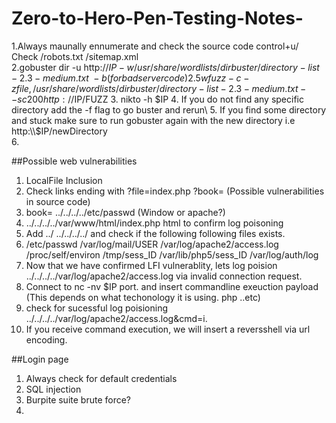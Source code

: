 # Zero-to-Hero-Pen-Testing-Notes-

1.Always maunally ennumerate and check the source code control+u/ Check /robots.txt /sitemap.xml\
2.gobuster dir -u http://$IP -w /usr/share/wordlists/dirbuster/directory-list-2.3-medium.txt\    -b (for bad servercode)
2.5 wfuzz -c -z file,/usr/share/wordlists/dirbuster/directory-list-2.3-medium.txt --sc 200 http://$IP/FUZZ
3. nikto -h $IP 
4. If you do not find any specific directory add the -f flag to go buster and rerun\
5. If you find some directory and stuck  make sure to run gobuster again with the new directory i.e http:\\$IP/newDirectory  
6.

##Possible web vulnerabilities
1. LocalFile Inclusion 
2. Check links ending with ?file=index.php ?book=  (Possible vulnerabilities in source code)
3. book= ../../../../etc/passwd   (Window or apache?)
4. ../../../../var/www/html/index.php  html to confirm log poisoning 
5. Add  ../ ../../../../ and check if the following following files exists.
6. /etc/passwd  /var/log/mail/USER  /var/log/apache2/access.log  /proc/self/environ  /tmp/sess_ID /var/lib/php5/sess_ID /var/log/auth/log
7. Now that we have confirmed LFI vulnerablity, lets log poision ../../../../var/log/apache2/access.log via invalid connection request.
8. Connect to nc -nv $IP port. and insert commandline exeuction payload (This depends on what techonology it is using. php ..etc)
9. check for sucessful log poisioning ../../../../var/log/apache2/access.log&cmd=i.
10. If you receive command execution, we will insert a reversshell via url encoding.

 

##Login page
1. Always check for default credentials
2. SQL injection
3. Burpite suite brute force? 
4. 
